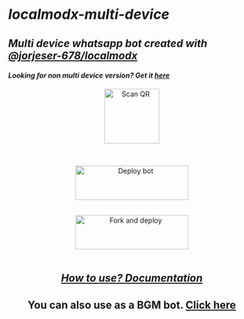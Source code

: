 # _localmodx-multi-device_
## _Multi device whatsapp bot created with [@jorjeser-678/localmodx](https://github.com/jorjeser-678/localmodx)_
#### _Looking for non multi device version? Get it [here](https://github.com/jorjeser-678/localmodx-legacy)_
<!---## Readme first before using 👇❌
### (Due to the removal of heroku-github integration, this project is currently unable to deploy to heroku servers. As of this, existing users also couldn't update their bots.)
Visit [Heroku status site](https://status.heroku.com) for more details
<br>
-->
<div align="center">
  
<a href="https://localmodx.herokuapp.com/"><img align="center" src="https://i.imgur.com/MCO4rvC.jpeg" alt="Scan QR" height="112" width="112" /></a>
<br>
<div>
<br>
  
<a href="https://localmodx/api/deploy-md" target="blank"><img align="center" src="https://i.imgur.com/Rc7WXah.jpeg" alt="Deploy bot" height="70" width="230" /></a>
  <div>
<br>
<a href="https://github.com/localmodx/whatsapp-bot/fork"><img align="center" src="https://i.imgur.com/Ikia44y.jpeg" alt="Fork and deploy" height="70" width="230" /></a>
<div>
  <br>

## _[How to use? Documentation](https://github.com/jorjeser-678/localmodx-md/wiki/localmodx-Documentation)_

## You can also use as a BGM bot. [Click here](https://github.com/jorjeser-678/localmodx-md/wiki/Docs#how-to-set-up-bgm-bot)
